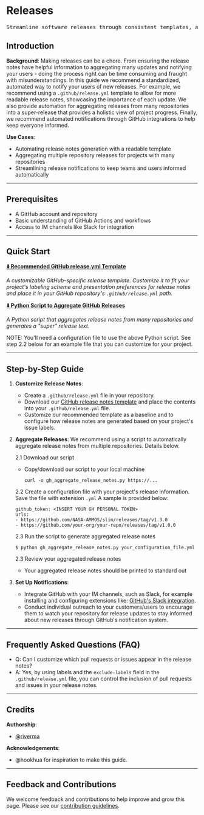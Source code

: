 # Releases

<pre align="center">Streamline software releases through consistent templates, automated aggregation and notifications.</pre>

## Introduction

**Background**: Making releases can be a chore. From ensuring the release notes have helpful information to aggregating many updates and notifying your users - doing the process right can be time consuming and fraught with misunderstandings. In this guide we recommend a standardized, automated way to notify your users of new releases. For example, we recommend using a `.github/release.yml` template to allow for more readable release notes, showcasing the importance of each update. We also provide automation for aggregating releases from many repositories into a super-release that provides a holistic view of project progress. Finally, we recommend automated notifications through GitHub integrations to help keep everyone informed.

**Use Cases**:
- Automating release notes generation with a readable template
- Aggregating multiple repository releases for projects with many repositories
- Streamlining release notifications to keep teams and users informed automatically

---

## Prerequisites
* A GitHub account and repository
* Basic understanding of GitHub Actions and workflows
* Access to IM channels like Slack for integration

---

## Quick Start
**[⬇️ Recommended GitHub release.yml Template](release.yml.md)**

_A customizable GitHub-specific release template. Customize it to fit your project's labeling scheme and presentation preferences for release notes and place it in your GitHub repository's `.github/release.yml` path._

**[⬇️ Python Script to Aggregate GitHub Releases](gh_aggregate_release_notes.py)**

_A Python script that aggregates release notes from many repositories and generates a "super" release text._

NOTE: You'll need a configuration file to use the above Python script. See step 2.2 below for an example file that you can customize for your project.


---

## Step-by-Step Guide

1. **Customize Release Notes**:
   - Create a `.github/release.yml` file in your repository.
   - Download our [GitHub release notes template](release.yml) and place the contents into your `.github/release.yml` file.
   - Customize our recommended template as a baseline and to configure how release notes are generated based on your project's issue labels.
   
2. **Aggregate Releases**:
   We recommend using a script to automatically aggregate release notes from multiple repositories. Details below.

   2.1 Download our script 
   - Copy/download our script to your local machine
      ```
      curl -o gh_aggregate_release_notes.py https://...
      ```

   2.2 Create a configuration file with your project's release information. Save the file with extension `.yml` A sample is provided below:
      ```
      github_token: <INSERT YOUR GH PERSONAL TOKEN>
      urls:
      - https://github.com/NASA-AMMOS/slim/releases/tag/v1.3.0
      - https://github.com/your-org/your-repo/releases/tag/v1.0.0
      ```
   2.3 Run the script to generate aggregated release notes
      ```
      $ python gh_aggregate_release_notes.py your_configuration_file.yml
      ```

   2.3 Review your aggregated release notes
   - Your aggregated release notes should be printed to standard out

3. **Set Up Notifications**:
   - Integrate GitHub with your IM channels, such as Slack, for example installing and configuring extensions like: [GitHub's Slack integration](https://slack.github.com).
   - Conduct individual outreach to your customers/users to encourage them to watch your repository for release updates to stay informed about new releases through GitHub's notification system.

---

## Frequently Asked Questions (FAQ)

- Q: Can I customize which pull requests or issues appear in the release notes?
- A: Yes, by using labels and the `exclude-labels` field in the `.github/release.yml` file, you can control the inclusion of pull requests and issues in your release notes.

---

## Credits 

**Authorship**:
- [@riverma](https://www.github.com/riverma)

**Acknowledgements**:
* @hookhua for inspiration to make this guide.
  
---

## Feedback and Contributions

We welcome feedback and contributions to help improve and grow this page. Please see our [contribution guidelines](https://github.com/YOUR_REPOSITORY/contributing.md).
